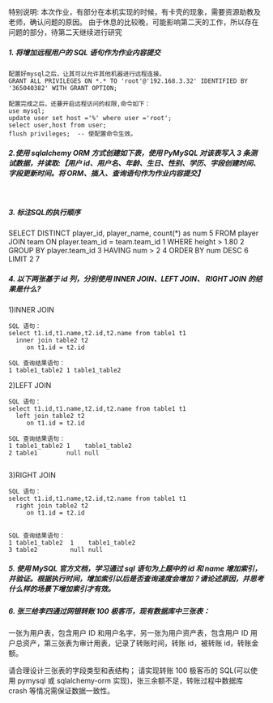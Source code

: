特别说明: 本次作业，有部分在本机实现的时候，有卡壳的现象，需要资源助教及老师，确认问题的原因。
由于休息的比较晚，可能影响第二天的工作，所以存在问题的部分，待第二天继续进行研究

##### 1. 将增加远程用户的 SQL 语句作为作业内容提交
```
配置好mysql之后，让其可以允许其他机器进行远程连接。
GRANT ALL PRIVILEGES ON *.* TO 'root'@'192.168.3.32' IDENTIFIED BY '365040382' WITH GRANT OPTION;

配置完成之后，还要开启远程访问的权限,命令如下：
use mysql;
update user set host ='%' where user ='root';
select user,host from user;
flush privileges;  -- 使配置命令生效。

```

##### 2.使用 sqlalchemy ORM 方式创建如下表，使用 PyMySQL 对该表写入 3 条测试数据，并读取:【用户 id、用户名、年龄、生日、性别、学历、字段创建时间、字段更新时间。将 ORM、插入、查询语句作为作业内容提交】

```


```





##### 3. 标注SQL的执行顺序

SELECT DISTINCT player_id, player_name, count(*) as num  5
FROM player JOIN team ON player.team_id = team.team_id   1
WHERE height > 1.80                                      2
GROUP BY player.team_id                                  3
HAVING num > 2                                           4
ORDER BY num DESC                                        6
LIMIT 2                                                  7





##### 4. 以下两张基于 id 列，分别使用 INNER JOIN、LEFT JOIN、 RIGHT JOIN 的结果是什么?

1)INNER JOIN

```
SQL 语句：
select t1.id,t1.name,t2.id,t2.name from table1 t1
  inner join table2 t2
     on t1.id = t2.id

SQL 查询结果语句：
1 table1_table2 1 table1_table2
```

2)LEFT JOIN

```
SQL 语句：
select t1.id,t1.name,t2.id,t2.name from table1 t1
  left join table2 t2
     on t1.id = t2.id

SQL 查询结果语句：
1 table1_table2 1    table1_table2
2 table1        null null


```

3)RIGHT JOIN

```
SQL 语句：
select t1.id,t1.name,t2.id,t2.name from table1 t1
  right join table2 t2
     on t1.id = t2.id


SQL 查询结果语句：
1 table1_table2  1    table1_table2
3 table2         null null
```

##### 5. 使用 MySQL 官方文档，学习通过 sql 语句为上题中的 id 和 name 增加索引，并验证。根据执行时间，增加索引以后是否查询速度会增加？请论述原因，并思考什么样的场景下增加索引才有效。




##### 6. 张三给李四通过网银转账 100 极客币，现有数据库中三张表：

一张为用户表，包含用户 ID 和用户名字，另一张为用户资产表，包含用户 ID 用户总资产，第三张表为审计用表，记录了转账时间，转账 id，被转账 id，转账金额。

请合理设计三张表的字段类型和表结构；
请实现转账 100 极客币的 SQL(可以使用 pymysql 或 sqlalchemy-orm 实现)，张三余额不足，转账过程中数据库 crash 等情况需保证数据一致性。